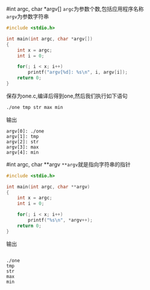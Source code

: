 #int argc, char *argv[]
`argc`为参数个数,包括应用程序名称       
`argv`为参数字符串
```c
#include <stdio.h>

int main(int argc, char *argv[])
{
	int x = argc;
	int i = 0;

	for(; i < x; i++)
		printf("argv[%d]: %s\n", i, argv[i]);
	return 0;
}
```
保存为one.c,编译后得到one,然后我们执行如下语句
```bash
./one tmp str max min
```
输出
```text
argv[0]: ./one
argv[1]: tmp
argv[2]: str
argv[3]: max
argv[4]: min
```
#int argc, char **argv
`**argv`就是指向字符串的指针        
```c
#include <stdio.h>

int main(int argc, char **argv)
{
	int x = argc;
	int i = 0;

	for(; i < x; i++)
		printf("%s\n", *argv++);
	return 0;
}
```
输出
```text

./one
tmp
str
max
min
```
